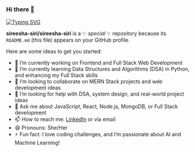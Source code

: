 ### Hi there 👋

<a href="https://git.io/typing-svg"><img src="https://readme-typing-svg.herokuapp.com?font=Fira+Code&pause=1000&color=F744DB&background=F3FF2300&width=851&height=74&lines=Hi.+My+name+is+Aguru+Sireesha+pursuing+Btech+Computer's+" alt="Typing SVG" /></a>

**sireesha-siri/sireesha-siri** is a ✨ _special_ ✨ repository because its `README.md` (this file) appears on your GitHub profile.

Here are some ideas to get you started:

- 🔭 I’m currently working on Frontend and Full Stack Web Development
- 🌱 I’m currently learning Data Structures and Algorithms (DSA) in Python, and enhancing my Full Stack skills
- 👯 I’m looking to collaborate on MERN Stack projects and web development ideas
- 🤔 I’m looking for help with DSA, system design, and real-world project ideas
- 💬 Ask me about JavaScript, React, Node.js, MongoDB, or Full Stack development
- 📫 How to reach me: [LinkedIn](https://www.linkedin.com/in/aguru-sireesha) or via email
- 😄 Pronouns: She/Her
- ⚡ Fun fact: I love coding challenges, and I’m passionate about AI and Machine Learning!


